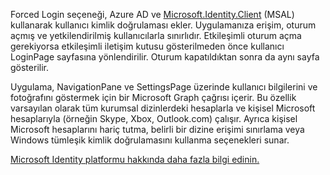 ﻿Forced Login seçeneği, Azure AD ve [Microsoft.Identity.Client](https://www.nuget.org/packages/Microsoft.Identity.Client) (MSAL) kullanarak kullanıcı kimlik doğrulaması ekler.
Uygulamanıza erişim, oturum açmış ve yetkilendirilmiş kullanıcılarla sınırlıdır. Etkileşimli oturum açma gerekiyorsa etkileşimli iletişim kutusu gösterilmeden önce kullanıcı LoginPage sayfasına yönlendirilir. Oturum kapatıldıktan sonra da aynı sayfa gösterilir.

Uygulama, NavigationPane ve SettingsPage üzerinde kullanıcı bilgilerini ve fotoğrafını göstermek için bir Microsoft Graph çağrısı içerir.  Bu özellik varsayılan olarak tüm kurumsal dizinlerdeki hesaplarla ve kişisel Microsoft hesaplarıyla (örneğin Skype, Xbox, Outlook.com) çalışır. Ayrıca kişisel Microsoft hesaplarını hariç tutma, belirli bir dizine erişimi sınırlama veya Windows tümleşik kimlik doğrulamasını kullanma seçenekleri sunar.

[Microsoft Identity platformu hakkında daha fazla bilgi edinin.](https://docs.microsoft.com/azure/active-directory/develop/v2-overview)
